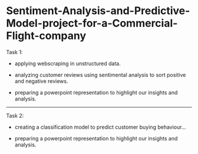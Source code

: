 # Sentiment-Analysis-and-Predictive-Model-project-for-a-Commercial-Flight-company


Task 1:

- applying webscraping in unstructured data.
  
- analyzing customer reviews using sentimental analysis to sort positive and negative reviews.

- preparing a powerpoint representation to highlight our insights and analysis.


-----------------------------------------------------------------------------------------------------------

Task 2:

- creating a classification model to predict customer buying behaviour...

- preparing a powerpoint representation to highlight our insights and analysis.
